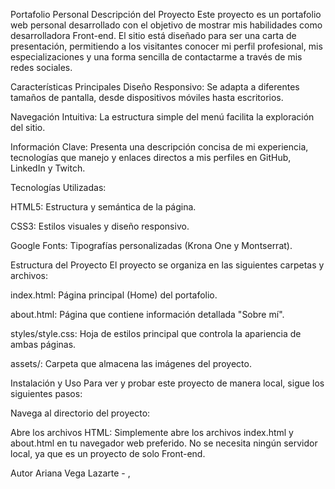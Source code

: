 Portafolio Personal
Descripción del Proyecto
Este proyecto es un portafolio web personal desarrollado con el objetivo de mostrar mis habilidades como desarrolladora Front-end. El sitio está diseñado para ser una carta de presentación, permitiendo a los visitantes conocer mi perfil profesional, mis especializaciones y una forma sencilla de contactarme a través de mis redes sociales.

Características Principales
Diseño Responsivo: Se adapta a diferentes tamaños de pantalla, desde dispositivos móviles hasta escritorios.

Navegación Intuitiva: La estructura simple del menú facilita la exploración del sitio.

Información Clave: Presenta una descripción concisa de mi experiencia, tecnologías que manejo y enlaces directos a mis perfiles en GitHub, LinkedIn y Twitch.

Tecnologías Utilizadas:

HTML5: Estructura y semántica de la página.

CSS3: Estilos visuales y diseño responsivo.

Google Fonts: Tipografías personalizadas (Krona One y Montserrat).

Estructura del Proyecto
El proyecto se organiza en las siguientes carpetas y archivos:

index.html: Página principal (Home) del portafolio.

about.html: Página que contiene información detallada "Sobre mí".

styles/style.css: Hoja de estilos principal que controla la apariencia de ambas páginas.

assets/: Carpeta que almacena las imágenes del proyecto.

Instalación y Uso
Para ver y probar este proyecto de manera local, sigue los siguientes pasos:


Navega al directorio del proyecto:

Abre los archivos HTML:
Simplemente abre los archivos index.html y about.html en tu navegador web preferido. No se necesita ningún servidor local, ya que es un proyecto de solo Front-end.

Autor
Ariana Vega Lazarte - , 

